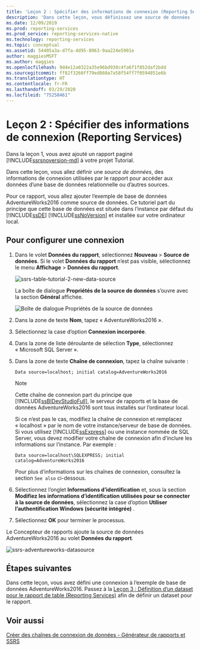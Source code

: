 ```yaml
---
title: 'Leçon 2 : Spécifier des informations de connexion (Reporting Services) | Microsoft Docs'
description: 'Dans cette leçon, vous définissez une source de données : des informations de connexion utilisées par le rapport pour accéder aux données d’une base de données relationnelle ou d’autres sources.'
ms.date: 12/09/2019
ms.prod: reporting-services
ms.prod_service: reporting-services-native
ms.technology: reporting-services
ms.topic: conceptual
ms.assetid: 54405a3a-d7fa-4d95-8963-9aa224e5901e
author: maggiesMSFT
ms.author: maggies
ms.openlocfilehash: 9d4e12a0322a35e96bd930c4fa6f1f852daf2bdd
ms.sourcegitcommit: ff82f3260ff79ed860a7a58f54ff7f0594851e6b
ms.translationtype: HT
ms.contentlocale: fr-FR
ms.lasthandoff: 03/29/2020
ms.locfileid: "75258461"
---
```

# <a name="lesson-2-specifying-connection-information-reporting-services"></a>Leçon 2 : Spécifier des informations de connexion (Reporting Services)

Dans la leçon 1, vous avez ajouté un rapport paginé [!INCLUDE[ssrsnoversion-md](../includes/ssrsnoversion-md.md)] à votre projet Tutorial.
  
Dans cette leçon, vous allez définir une *source de données*, des informations de connexion utilisées par le rapport pour accéder aux données d’une base de données relationnelle ou d’autres sources.

Pour ce rapport, vous allez ajouter l’exemple de base de données AdventureWorks2016 comme source de données. Ce tutoriel part du principe que cette base de données est située dans l’instance par défaut du [!INCLUDE[ssDE](../includes/ssde-md.md)] [!INCLUDE[ssNoVersion](../includes/ssnoversion-md.md)] et installée sur votre ordinateur local.  

## <a name="to-set-up-a-connection"></a>Pour configurer une connexion  

1. Dans le volet **Données du rapport**, sélectionnez **Nouveau** > **Source de données**. Si le volet **Données du rapport** n’est pas visible, sélectionnez le menu **Affichage** > **Données du rapport**.

    ![ssrs-table-tutorial-2-new-data-source](media/ssrs-table-tutorial-2-new-data-source.png)

    La boîte de dialogue **Propriétés de la source de données** s’ouvre avec la section **Général** affichée.

    ![Boîte de dialogue Propriétés de la source de données](media/lesson-2-specifying-connection-information-reporting-services/vs-datasource-connection-properties-dialog-box.png)

2. Dans la zone de texte **Nom**, tapez « AdventureWorks2016 ».

3. Sélectionnez la case d’option **Connexion incorporée**.

4. Dans la zone de liste déroulante de sélection **Type**, sélectionnez « Microsoft SQL Server ».
  
5. Dans la zone de texte **Chaîne de connexion**, tapez la chaîne suivante :

    `Data source=localhost; initial catalog=AdventureWorks2016`

    > [!NOTE]
    > Cette chaîne de connexion part du principe que [!INCLUDE[ssBIDevStudioFull](../includes/ssbidevstudiofull-md.md)], le serveur de rapports et la base de données AdventureWorks2016 sont tous installés sur l’ordinateur local.
    >
    >Si ce n’est pas le cas, modifiez la chaîne de connexion et remplacez « localhost » par le nom de votre instance/serveur de base de données. Si vous utilisez [!INCLUDE[ssExpress](../includes/ssexpress-md.md)] ou une instance nommée de SQL Server, vous devez modifier votre chaîne de connexion afin d’inclure les informations sur l’instance. Par exemple :
    >
    > `Data source=localhost\SQLEXPRESS; initial catalog=AdventureWorks2016`
    >
    > Pour plus d’informations sur les chaînes de connexion, consultez la section `See also` ci-dessous.

6. Sélectionnez l’onglet **Informations d’identification** et, sous la section **Modifiez les informations d’identification utilisées pour se connecter à la source de données**, sélectionnez la case d’option **Utiliser l’authentification Windows (sécurité intégrée)** .

7. Sélectionnez **OK** pour terminer le processus.

Le Concepteur de rapports ajoute la source de données AdventureWorks2016 au volet **Données du rapport**.

![ssrs-adventureworks-datasource](media/lesson-2-specifying-connection-information-reporting-services/ssrs-adventureworks-datasource2016.png)

## <a name="next-steps"></a>Étapes suivantes

Dans cette leçon, vous avez défini une connexion à l’exemple de base de données AdventureWorks2016. Passez à la [Leçon 3 : Définition d’un dataset pour le rapport de table &#40;Reporting Services&#41;](lesson-3-defining-a-dataset-for-the-table-report-reporting-services.md) afin de définir un dataset pour le rapport.

## <a name="see-also"></a>Voir aussi

[Créer des chaînes de connexion de données - Générateur de rapports et SSRS](report-data/data-connections-data-sources-and-connection-strings-report-builder-and-ssrs.md)
